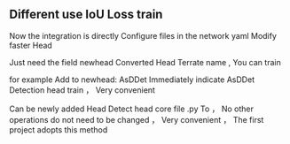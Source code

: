 ##  Different use IoU Loss train 

 Now the integration is directly   Configure files in the network yaml Modify faster Head

 Just need the field  newhead Converted Head Terrate name ,  You can train 

 for example   Add to 
newhead: AsDDet
 Immediately indicate  AsDDet Detection head   train ， Very convenient 

 Can be newly added Head Detect head core file .py To ， No other operations do not need to be changed ， Very convenient ， The first project adopts this method 